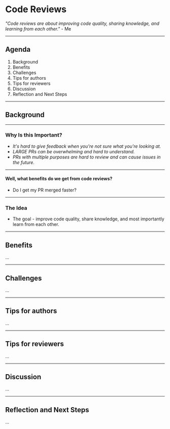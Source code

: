 # Code Reviews

<!--This Markdown document is used as a presentation i.e. all content is short and to the point.-->

<!--some quote-->

_"Code reviews are about improving code quality, sharing knowledge, and learning from each other."_ - Me

---

## Agenda

1. Background
2. Benefits
3. Challenges
4. Tips for authors
5. Tips for reviewers
6. Discussion
7. Reflection and Next Steps

---

## Background

<!--TODO: Add image-->

---

### Why Is this Important?

- _It's hard to give feedback when you're not sure what you're looking at._
- _LARGE PRs can be overwhelming and hard to understand._
- _PRs with multiple purposes are hard to review and can cause issues in the future._

---

#### Well, what benefits do we get from code reviews?

- Do I get my PR merged faster?

---

### The Idea

- The goal - improve code quality, share knowledge, and most importantly learn from each other.

---

## Benefits

...

---

## Challenges

...

---

## Tips for authors

...

---

## Tips for reviewers

...

---

## Discussion

...

---

## Reflection and Next Steps

...
